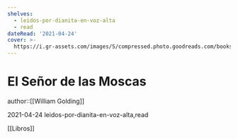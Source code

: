 ```yaml
---
shelves:
  - leidos-por-dianita-en-voz-alta
  - read
dateRead: '2021-04-24'
cover: >-
  https://i.gr-assets.com/images/S/compressed.photo.goodreads.com/books/1367662296l/17881702.jpg
---
```

# El Señor de las Moscas

author::[[William Golding]]

2021-04-24
leidos-por-dianita-en-voz-alta,read

[[Libros]]